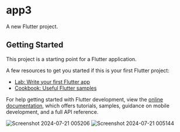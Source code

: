 # app3

A new Flutter project.

## Getting Started

This project is a starting point for a Flutter application.

A few resources to get you started if this is your first Flutter project:

- [Lab: Write your first Flutter app](https://docs.flutter.dev/get-started/codelab)
- [Cookbook: Useful Flutter samples](https://docs.flutter.dev/cookbook)

For help getting started with Flutter development, view the
[online documentation](https://docs.flutter.dev/), which offers tutorials,
samples, guidance on mobile development, and a full API reference.

![Screenshot 2024-07-21 005206](https://github.com/user-attachments/assets/745c3553-1535-4054-ab5f-1697c1feba59)
![Screenshot 2024-07-21 005144](https://github.com/user-attachments/assets/4d7f3641-2c77-4d1d-9f1b-1daabeecdcac)
